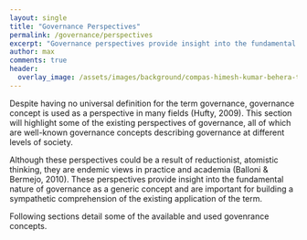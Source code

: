 ```yaml
---
layout: single
title: "Governance Perspectives"
permalink: /governance/perspectives
excerpt: "Governance perspectives provide insight into the fundamental nature of governance."
author: max
comments: true
header:
  overlay_image: /assets/images/background/compas-himesh-kumar-behera-t11oyf1K8kA-unsplash.webp
---
```


<style>
.page__hero--overlay p, .page__hero--overlay h1{
    background-color: rgba(240, 87, 66, 0.8);
    max-width: fit-content !important;
    border-radius: 25px;
    padding: 10px;
}
</style>

Despite having no universal definition for the term governance, governance concept is used as a perspective in many fields (Hufty, 2009). This section will highlight some of the existing perspectives of governance, all of which are well-known governance concepts describing governance at different levels of society.

Although these perspectives could be a result of reductionist, atomistic thinking, they are endemic views in practice and academia (Balloni & Bermejo, 2010). These perspectives provide insight into the fundamental nature of governance as a generic concept and are important for building a sympathetic comprehension of the existing application of the term.

Following sections detail some of the available and used govenrance concepts.
